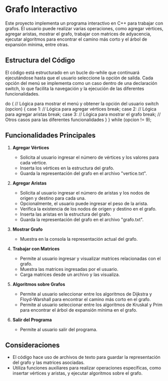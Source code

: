 # Grafo Interactivo

Este proyecto implementa un programa interactivo en C++ para trabajar con grafos. El usuario puede realizar varias operaciones, como agregar vértices, agregar aristas, mostrar el grafo, trabajar con matrices de adyacencia, ejecutar algoritmos para encontrar el camino más corto y el árbol de expansión mínima, entre otras.

## Estructura del Código

El código está estructurado en un bucle do-while que continuará ejecutándose hasta que el usuario seleccione la opción de salida. Cada opción del menú se implementa como un caso dentro de una declaración switch, lo que facilita la navegación y la ejecución de las diferentes funcionalidades.


do {
    // Lógica para mostrar el menú y obtener la opción del usuario
    switch (opcion) {
        case 1:
            // Lógica para agregar vértices
            break;
        case 2:
            // Lógica para agregar aristas
            break;
        case 3:
            // Lógica para mostrar el grafo
            break;
        // Otros casos para las diferentes funcionalidades
    }
} while (opcion != 9);



## Funcionalidades Principales

1. **Agregar Vértices**
   - Solicita al usuario ingresar el número de vértices y los valores para cada vértice.
   - Inserta los vértices en la estructura del grafo.
   - Guarda la representación del grafo en el archivo "vertice.txt".

2. **Agregar Aristas**
   - Solicita al usuario ingresar el número de aristas y los nodos de origen y destino para cada una.
   - Opcionalmente, el usuario puede ingresar el peso de la arista.
   - Verifica la existencia de los nodos de origen y destino en el grafo.
   - Inserta las aristas en la estructura del grafo.
   - Guarda la representación del grafo en el archivo "grafo.txt".

3. **Mostrar Grafo**
   - Muestra en la consola la representación actual del grafo.

4. **Trabajar con Matrices**
   - Permite al usuario ingresar y visualizar matrices relacionadas con el grafo.
   - Muestra las matrices ingresadas por el usuario.
   - Carga matrices desde un archivo y las visualiza.

5. **Algoritmos sobre Grafos**
   - Permite al usuario seleccionar entre los algoritmos de Dijkstra y Floyd-Warshall para encontrar el camino más corto en el grafo.
   - Permite al usuario seleccionar entre los algoritmos de Kruskal y Prim para encontrar el árbol de expansión mínima en el grafo.

6. **Salir del Programa**
   - Permite al usuario salir del programa.

## Consideraciones

- El código hace uso de archivos de texto para guardar la representación del grafo y las matrices asociadas.
- Utiliza funciones auxiliares para realizar operaciones específicas, como insertar vértices y aristas, y ejecutar algoritmos sobre el grafo.
